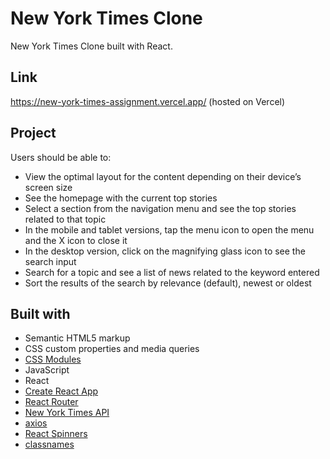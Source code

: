 # New York Times Clone

New York Times Clone built with React.

## Link

https://new-york-times-assignment.vercel.app/ (hosted on Vercel)


## Project

Users should be able to:

- View the optimal layout for the content depending on their device’s screen size
- See the homepage with the current top stories
- Select a section from the navigation menu and see the top stories related to that topic
- In the mobile and tablet versions, tap the menu icon to open the menu and the X icon to close it
- In the desktop version, click on the magnifying glass icon to see the search input
- Search for a topic and see a list of news related to the keyword entered
- Sort the results of the search by relevance (default), newest or oldest

## Built with

- Semantic HTML5 markup
- CSS custom properties and media queries
- [CSS Modules](https://github.com/css-modules/css-modules)
- JavaScript
- React
- [Create React App](https://create-react-app.dev/)
- [React Router](https://reactrouter.com/en/main)
- [New York Times API](https://developer.nytimes.com/)
- [axios](https://axios-http.com/)
- [React Spinners](https://www.npmjs.com/package/react-spinners)
- [classnames](https://www.npmjs.com/package/classnames)
